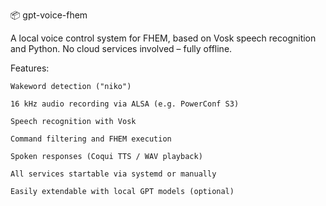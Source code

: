 📦 gpt-voice-fhem

A local voice control system for FHEM, based on Vosk speech recognition and Python. No cloud services involved – fully offline.

Features:

    Wakeword detection ("niko")

    16 kHz audio recording via ALSA (e.g. PowerConf S3)

    Speech recognition with Vosk

    Command filtering and FHEM execution

    Spoken responses (Coqui TTS / WAV playback)

    All services startable via systemd or manually

    Easily extendable with local GPT models (optional)
